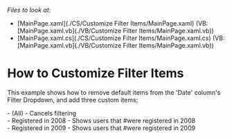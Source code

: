 <!-- default file list -->
*Files to look at*:

* [MainPage.xaml](./CS/Customize Filter Items/MainPage.xaml) (VB: [MainPage.xaml.vb](./VB/Customize Filter Items/MainPage.xaml.vb))
* [MainPage.xaml.cs](./CS/Customize Filter Items/MainPage.xaml.cs) (VB: [MainPage.xaml.vb](./VB/Customize Filter Items/MainPage.xaml.vb))
<!-- default file list end -->
# How to Customize Filter Items


<p>This example shows how to remove default items from the 'Date' column's Filter Dropdown, and add three custom items:</p><p>- (All) - Cancels filtering <br />
- Registered in 2008 - Shows users that #were registered in 2008 <br />
- Registered in 2009 - Shows users that #were registered in 2009</p>

<br/>


